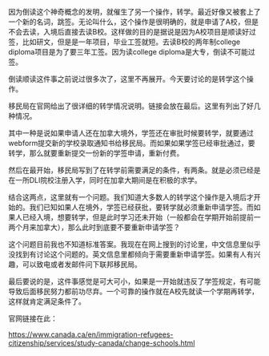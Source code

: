  因为倒读这个神奇概念的发明，就催生了另一个操作，转学。最近好像又被套上了一个新的名词，跳签。无论叫什么，这个操作是很明确的，就是申请了A校，但是不会去读，入境后直接去读B校。这样做的目的是据说是因为A校项目是顺读好过签，比如研文，但是是一年项目，毕业工签就短。去读B校的两年制college diploma项目是为了要三年工签。因为读college diploma是大专，倒读不可能过签。

倒读顺读这件事之前说过很多次了，这里不再展开。今天要讨论的是转学这个操作。

移民局在官网给出了很详细的转学情况说明。链接会放在最后。这里有列出了好几种情况。

其中一种是说如果申请人还在加拿大境外，学签还在审批时候要转学，就要通过webform提交新的学校录取通知书给移民局。而如果如果学签已经审批通过，要转学，那么就要重新提交一份新的学签申请，重新付费。

然后在最开始，移民局写到了在转学前需要满足的条件，有两条。就是必须已经是在一所DLI院校注册入学，同时在加拿大期间是在积极的求学。

结合这两点，这里就有一个问题。我们知道大多数人的转学这个操作是入境后才开始的。我们已知如果人在境外，学签已经获批，要转学就必须重新申请学签。而如果人已经入境，想要转学，但是此时学习还未开始（一般都会在学期开始前提前一两个月来加拿大），那么此时到底要不要重新申请学签？

这个问题目前我也不知道标准答案。我现在在网上搜到的讨论里，中文信息里似乎没找到有讨论这个问题的。英文信息里都倾向于需要重新申请学签。如果有人有兴趣，可以致电或者发邮件问下联邦移民局。

最后要说的是，这件事感觉是可大可小，如果是一开始就违反了学签规定，有可能导致后面移民努力都前功尽弃。一个可靠的操作就在A校先就读一个学期再转学，这样就肯定满足条件了。

官网链接在此：

https://www.canada.ca/en/immigration-refugees-citizenship/services/study-canada/change-schools.html

